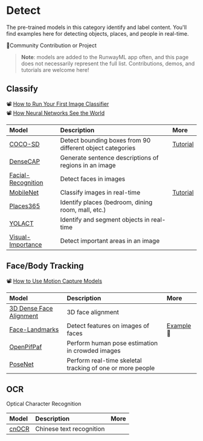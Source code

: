 # Detect

 The pre-trained models in this category identify and label content. You'll find examples here for detecting objects, places, and people in real-time.

 🎉Community Contribution or Project
 
> **Note**: models are added to the RunwayML app often, and this page does not necessarily represent the full list. Contributions, demos, and tutorials are welcome here!

## Classify
📽 [How to Run Your First Image Classifier](https://www.youtube.com/watch?v=yoJWVSL1ST4)<br>
📽 [How Neural Networks See the World](https://www.youtube.com/watch?v=MElaCVugavw)

| Model | Description | More |
| :--- | :---| :--- |
| [COCO-SD](https://open-app.runwayml.com/?model=runway/coco-ssd) | Detect bounding boxes from 90 different object categories | [Tutorial](tutorials/tutorial_cocossd.md) |
| [DenseCAP](https://open-app.runwayml.com/?model=genekogan/densecap) | Generate sentence descriptions of regions in an image | |
| [Facial-Recognition](https://open-app.runwayml.com/?model=runway/face-recognition) | Detect faces in images | |
| [MobileNet](https://open-app.runwayml.com/?model=runway/mobilenet) | Classify images in real-time | [Tutorial](tutorials/tutorial_mobilenet.md) | 
| [Places365](https://open-app.runwayml.com/?model=matthewbay/places365) | Identify places (bedroom, dining room, mall, etc.)| |
| [YOLACT](https://open-app.runwayml.com/?model=zaid/yolact) | Identify and segment objects in real-time | |
| [Visual-Importance](https://open-app.runwayml.com/?model=runway/visual-importance) | Detect important areas in an image | |


## Face/Body Tracking
📽 [How to Use Motion Capture Models](https://www.youtube.com/watch?v=3q-HUG3C6IE)

| Model | Description | More |
| :--- | :---| :--- |
| [3D Dense Face Alignment](https://open-app.runwayml.com/?model=matthewbay/3ddfa) | 3D face alignment | |
| [Face-Landmarks](https://open-app.runwayml.com/?model=runway/face-landmarks) | Detect features on images of faces | [Example](https://dev.to/vbaknation/using-runwayml-to-create-a-lip-sync-animation-4dbf) 🎉|
| [OpenPifPaf](https://open-app.runwayml.com/?model=alexandre01/openpifpaf-pose) | Perform human pose estimation in crowded images |  |
| [PoseNet](https://open-app.runwayml.com/?model=runway/posenet) | Perform real-time skeletal tracking of one or more people |  |


## OCR
Optical Character Recognition

| Model | Description | More |
| :--- | :---| :--- |
| [cnOCR](https://open-app.runwayml.com/?model=danielsinclair/cnocr) | Chinese text recognition | |
